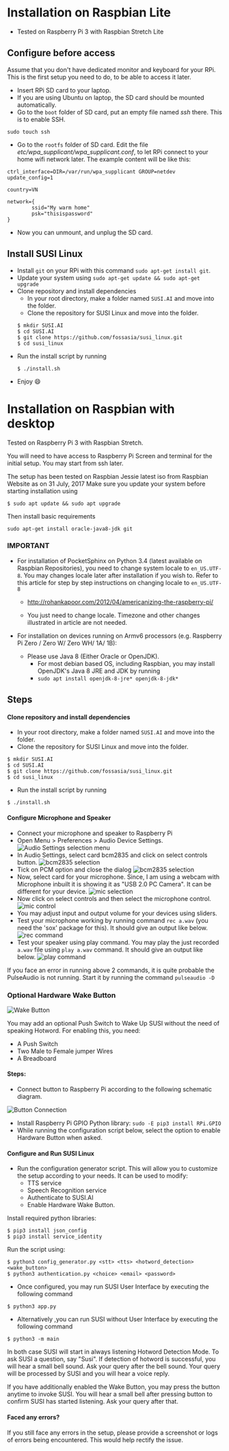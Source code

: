 # Installation on Raspbian Lite

- Tested on Raspberry Pi 3 with Raspbian Stretch Lite

## Configure before access

Assume that you don't have dedicated monitor and keyboard for your RPi. This is the first setup you need to do, to be able to access it later.

- Insert RPi SD card to your laptop.
- If you are using Ubuntu on laptop, the SD card should be mounted automatically.
- Go to the `boot` folder of SD card, put an empty file named _ssh_ there. This is to enable SSH.

```
sudo touch ssh
```
- Go to the `rootfs` folder of SD card. Edit the file _etc/wpa_supplicant/wpa_supplicant.conf_, to let RPi connect to your home wifi network later. The example content will be like this:

```
ctrl_interface=DIR=/var/run/wpa_supplicant GROUP=netdev
update_config=1

country=VN

network={
        ssid="My warm home"
        psk="thisispassword"
}
```
- Now you can unmount, and unplug the SD card.

## Install SUSI Linux

- Install `git` on your RPi with this command `sudo apt-get install git`.
- Update your system using `sudo apt-get update && sudo apt-get upgrade `
- Clone repository and install dependencies
    - In your root directory, make a folder named `SUSI.AI` and move into the folder.
    - Clone the repository for SUSI Linux and move into the folder.
    ```
    $ mkdir SUSI.AI
    $ cd SUSI.AI
    $ git clone https://github.com/fossasia/susi_linux.git
    $ cd susi_linux
    ```
- Run the install script by running
    ```
    $ ./install.sh
    ```
- Enjoy :smile:


# Installation on Raspbian with desktop

Tested on Raspberry Pi 3 with Raspbian Stretch.

You will need to have access to Raspberry Pi Screen and terminal for the initial setup.
You may start from ssh later.

The setup has been tested on Raspbian Jessie latest iso from Raspbian Website as on 31 July, 2017
Make sure you update your system before starting installation using
```
$ sudo apt update && sudo apt upgrade
```
Then install basic requirements
```
sudo apt-get install oracle-java8-jdk git
```


### IMPORTANT

- For installation of PocketSphinx on Python 3.4 (latest available on Raspbian Repositories), you need to change
system locale to ```en_US.UTF-8```. You may changes locale later after installation if you wish to.
Refer to this article for step by step instructions on changing locale to ```en_US.UTF-8```

    - http://rohankapoor.com/2012/04/americanizing-the-raspberry-pi/

    - You just need to change locale. Timezone and other changes illustrated in article are not needed.
- For installation on devices running on Armv6 processors (e.g. Raspberry Pi Zero / Zero W/ Zero WH/ 1A/ 1B): 
    - Please use Java 8 (Either Oracle or OpenJDK). 
        - For most debian based OS, including Raspbian, you may install OpenJDK's Java 8 JRE and JDK by running 
        - `sudo apt install openjdk-8-jre* openjdk-8-jdk*`

## Steps

#### Clone repository and install dependencies
- In your root directory, make a folder named `SUSI.AI` and move into the folder.
- Clone the repository for SUSI Linux and move into the folder.
```
$ mkdir SUSI.AI
$ cd SUSI.AI
$ git clone https://github.com/fossasia/susi_linux.git
$ cd susi_linux
```
- Run the install script by running 
```
$ ./install.sh
```

#### Configure Microphone and Speaker
- Connect your microphone and speaker to Raspberry Pi
- Open Menu > Preferences > Audio Device Settings.
![Audio Settings selection menu](./images/menu-audio-settings.png)
- In Audio Settings, select card bcm2835 and click on select controls button.
![bcm2835 selection](./images/bcm2835-no-controls.png)
- Tick on PCM option and close the dialog
![bcm2835 selection](./images/pcm-select.png)
- Now, select card for your microphone. Since, I am using a webcam with Microphone inbuilt it
is showing it as "USB 2.0 PC Camera". It can be different for your device.
![mic selection](./images/select-mic-card.png)
- Now click on select controls and then select the microphone control.
![mic control](./images/enable-mic.png)
- You may adjust input and output volume for your devices using sliders.
- Test your microphone working by running command ```rec a.wav``` (you need the 'sox' package for this). It should give an output like below.
![rec command](./images/rec-command.png)
- Test your speaker using play command. You may play the just recorded ```a.wav``` file using
```play a.wav``` command. It should give an output like below.
![play command](./images/play-command.png)

If you face an error in running above 2 commands, it is quite probable the PulseAudio is not running.
Start it by running the command
```pulseaudio -D```

### Optional Hardware Wake Button
![Wake Button](images/pi_button.jpg)

You may add an optional Push Switch to Wake Up SUSI without the need of speaking Hotword.
For enabling this, you need:
- A Push Switch
- Two Male to Female jumper Wires
- A Breadboard

#### Steps:
- Connect button to Raspberry Pi according to the following schematic diagram.

![Button Connection](images/connection.png)
- Install Raspberry Pi GPIO Python library: ```sudo -E pip3 install RPi.GPIO```
- While running the configuration script below, select the option to enable Hardware Button when
asked.

#### Configure and Run SUSI Linux

- Run the configuration generator script. This will allow you to customize the
setup according to your needs. It can be used to modify:
    - TTS service
    - Speech Recognition service
    - Authenticate to SUSI.AI
    - Enable Hardware Wake Button.

Install required python libraries:
```
$ pip3 install json_config
$ pip3 install service_identity
```    
Run the script using:
```
$ python3 config_generator.py <stt> <tts> <hotword_detection> <wake_button>
$ python3 authentication.py <choice> <email> <password>
```
- Once configured, you may run SUSI User Interface by executing the following command
```
$ python3 app.py
```
- Alternatively ,you can run SUSI without User Interface by executing the following command
```
$ python3 -m main
```
In both case SUSI will start in always listening Hotword Detection Mode. To ask SUSI a question, say "Susi". If detection of
hotword is successful, you will hear a small bell sound. Ask your query after the bell sound. Your query will be
processed by SUSI and you will hear a voice reply.

If you have additionally enabled the Wake Button, you may press the button anytime to invoke SUSI. You will hear a small
bell after pressing button to confirm SUSI has started listening. Ask your query after that.

#### Faced any errors?

If you still face any errors in the setup, please provide a screenshot or logs of errors being encountered.
This would help rectify the issue.
